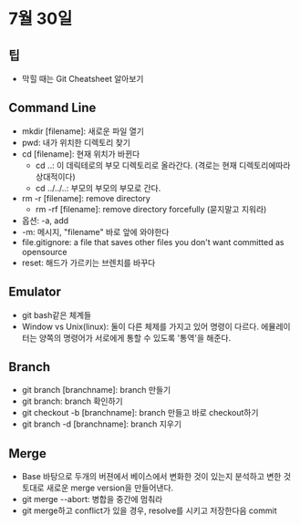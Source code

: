 # 7월 30일

## 팁
* 막힐 때는 Git Cheatsheet 알아보기

## Command Line
* mkdir [filename]: 새로운 파일 열기
* pwd: 내가 위치한 디렉토리 찾기
* cd [filename]: 현재 위치가 바뀐다
    * cd ..: 이 데릭테로의 부모 디렉토리로 올라간다. (격로는 현재 디렉토리에따라 상대적이다)
    * cd ../../..: 부모의 부모의 부모로 간다.
* rm -r [filename]: remove directory
    * rm -rf [filename]: remove directory forcefully (묻지말고 지워라)
* 옵션: -a, add
* -m: 메시지, "filename" 바로 앞에 와야한다
* file.gitignore: a file that saves other files you don't want committed as opensource
* reset: 해드가 가르키는 브렌치를 바꾸다

## Emulator
* git bash같은 체계들
* Window vs Unix(linux): 둘이 다른 체제를 가지고 있어 명령이 다르다. 에뮬레이터는 양쪽의 명령어가 서로에게 통할 수 있도록 '통역'을 해준다.

## Branch
* git branch [branchname]: branch 만들기
* git branch: branch 확인하기
* git checkout -b [branchname]: branch 만들고 바로 checkout하기 
* git branch -d [branchname]: branch 지우기

## Merge
* Base 바탕으로 두개의 버젼에서 베이스에서 변화한 것이 있는지 분석하고 변한 것 토대로 새로운 merge version을 만들어낸다.
* git merge --abort: 병합을 중간에 멈춰라
* git merge하고 conflict가 있을 경우, resolve를 시키고 저장한다음 commit 